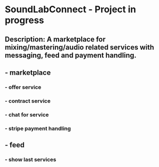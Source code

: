 # SoundLabConnect - Project in progress
## Description: A marketplace for mixing/mastering/audio related services with messaging, feed and payment handling.

##	- marketplace
###		- offer service
###		- contract service
###		- chat for service
###		- stripe payment handling

##	- feed
###		- show last services